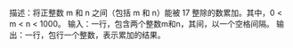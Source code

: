 # 
描述：将正整数 m 和 n 之间（包括 m 和 n）能被 17 整除的数累加。其中，0 < m < n < 1000。
输入：一行，包含两个整数m和n，其间，以一个空格间隔。
输出：一行，包行一个整数，表示累加的结果。